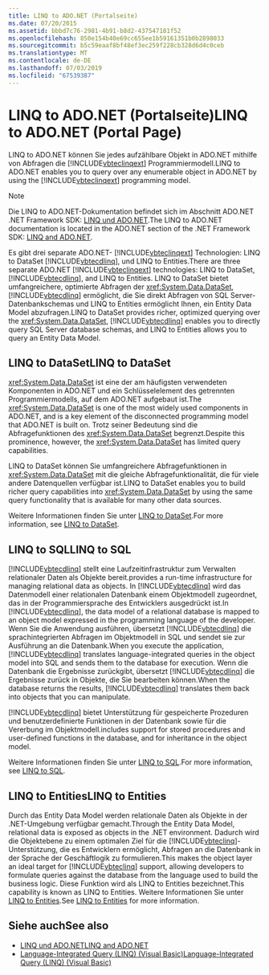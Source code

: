 ```yaml
---
title: LINQ to ADO.NET (Portalseite)
ms.date: 07/20/2015
ms.assetid: bbbd7c76-2981-4b91-b8d2-437547181f52
ms.openlocfilehash: 850e154b40e69cc655ee1b59161351b0b2898033
ms.sourcegitcommit: b5c59eaaf8bf48ef3ec259f228cb328d6d4c0ceb
ms.translationtype: MT
ms.contentlocale: de-DE
ms.lasthandoff: 07/03/2019
ms.locfileid: "67539387"
---
```

# <a name="linq-to-adonet-portal-page"></a><span data-ttu-id="36d98-102">LINQ to ADO.NET (Portalseite)</span><span class="sxs-lookup"><span data-stu-id="36d98-102">LINQ to ADO.NET (Portal Page)</span></span>
<span data-ttu-id="36d98-103">LINQ to ADO.NET können Sie jedes aufzählbare Objekt in ADO.NET mithilfe von Abfragen die [!INCLUDE[vbteclinqext](~/includes/vbteclinqext-md.md)] Programmiermodell.</span><span class="sxs-lookup"><span data-stu-id="36d98-103">LINQ to ADO.NET enables you to query over any enumerable object in ADO.NET by using the [!INCLUDE[vbteclinqext](~/includes/vbteclinqext-md.md)] programming model.</span></span>  
  
> [!NOTE]
>  <span data-ttu-id="36d98-104">Die LINQ to ADO.NET-Dokumentation befindet sich im Abschnitt ADO.NET .NET Framework SDK: [LINQ und ADO.NET](../../../../framework/data/adonet/linq-and-ado-net.md).</span><span class="sxs-lookup"><span data-stu-id="36d98-104">The LINQ to ADO.NET documentation is located in the ADO.NET section of the .NET Framework SDK: [LINQ and ADO.NET](../../../../framework/data/adonet/linq-and-ado-net.md).</span></span>
  
 <span data-ttu-id="36d98-105">Es gibt drei separate ADO.NET- [!INCLUDE[vbteclinqext](~/includes/vbteclinqext-md.md)] Technologien: LINQ to DataSet [!INCLUDE[vbtecdlinq](~/includes/vbtecdlinq-md.md)], und LINQ to Entities.</span><span class="sxs-lookup"><span data-stu-id="36d98-105">There are three separate ADO.NET [!INCLUDE[vbteclinqext](~/includes/vbteclinqext-md.md)] technologies: LINQ to DataSet, [!INCLUDE[vbtecdlinq](~/includes/vbtecdlinq-md.md)], and LINQ to Entities.</span></span> <span data-ttu-id="36d98-106">LINQ to DataSet bietet umfangreichere, optimierte Abfragen der <xref:System.Data.DataSet>, [!INCLUDE[vbtecdlinq](~/includes/vbtecdlinq-md.md)] ermöglicht, die Sie direkt Abfragen von SQL Server-Datenbankschemas und LINQ to Entities ermöglicht Ihnen, ein Entity Data Model abzufragen.</span><span class="sxs-lookup"><span data-stu-id="36d98-106">LINQ to DataSet provides richer, optimized querying over the <xref:System.Data.DataSet>, [!INCLUDE[vbtecdlinq](~/includes/vbtecdlinq-md.md)] enables you to directly query SQL Server database schemas, and LINQ to Entities allows you to query an Entity Data Model.</span></span>  
  
## <a name="linq-to-dataset"></a><span data-ttu-id="36d98-107">LINQ to DataSet</span><span class="sxs-lookup"><span data-stu-id="36d98-107">LINQ to DataSet</span></span>  
 <span data-ttu-id="36d98-108"><xref:System.Data.DataSet> ist eine der am häufigsten verwendeten Komponenten in ADO.NET und ein Schlüsselelement des getrennten Programmiermodells, auf dem ADO.NET aufgebaut ist.</span><span class="sxs-lookup"><span data-stu-id="36d98-108">The <xref:System.Data.DataSet> is one of the most widely used components in ADO.NET, and is a key element of the disconnected programming model that ADO.NET is built on.</span></span> <span data-ttu-id="36d98-109">Trotz seiner Bedeutung sind die Abfragefunktionen des <xref:System.Data.DataSet> begrenzt.</span><span class="sxs-lookup"><span data-stu-id="36d98-109">Despite this prominence, however, the <xref:System.Data.DataSet> has limited query capabilities.</span></span>  
  
 <span data-ttu-id="36d98-110">LINQ to DataSet können Sie umfangreichere Abfragefunktionen in <xref:System.Data.DataSet> mit die gleiche Abfragefunktionalität, die für viele andere Datenquellen verfügbar ist.</span><span class="sxs-lookup"><span data-stu-id="36d98-110">LINQ to DataSet enables you to build richer query capabilities into <xref:System.Data.DataSet> by using the same query functionality that is available for many other data sources.</span></span>  
  
 <span data-ttu-id="36d98-111">Weitere Informationen finden Sie unter [LINQ to DataSet](../../../../framework/data/adonet/linq-to-dataset.md).</span><span class="sxs-lookup"><span data-stu-id="36d98-111">For more information, see [LINQ to DataSet](../../../../framework/data/adonet/linq-to-dataset.md).</span></span>  
  
## <a name="linq-to-sql"></a><span data-ttu-id="36d98-112">LINQ to SQL</span><span class="sxs-lookup"><span data-stu-id="36d98-112">LINQ to SQL</span></span>  
 [!INCLUDE[vbtecdlinq](~/includes/vbtecdlinq-md.md)] <span data-ttu-id="36d98-113">stellt eine Laufzeitinfrastruktur zum Verwalten relationaler Daten als Objekte bereit.</span><span class="sxs-lookup"><span data-stu-id="36d98-113">provides a run-time infrastructure for managing relational data as objects.</span></span> <span data-ttu-id="36d98-114">In [!INCLUDE[vbtecdlinq](~/includes/vbtecdlinq-md.md)] wird das Datenmodell einer relationalen Datenbank einem Objektmodell zugeordnet, das in der Programmiersprache des Entwicklers ausgedrückt ist.</span><span class="sxs-lookup"><span data-stu-id="36d98-114">In [!INCLUDE[vbtecdlinq](~/includes/vbtecdlinq-md.md)], the data model of a relational database is mapped to an object model expressed in the programming language of the developer.</span></span> <span data-ttu-id="36d98-115">Wenn Sie die Anwendung ausführen, übersetzt [!INCLUDE[vbtecdlinq](~/includes/vbtecdlinq-md.md)] die sprachintegrierten Abfragen im Objektmodell in SQL und sendet sie zur Ausführung an die Datenbank.</span><span class="sxs-lookup"><span data-stu-id="36d98-115">When you execute the application, [!INCLUDE[vbtecdlinq](~/includes/vbtecdlinq-md.md)] translates language-integrated queries in the object model into SQL and sends them to the database for execution.</span></span> <span data-ttu-id="36d98-116">Wenn die Datenbank die Ergebnisse zurückgibt, übersetzt [!INCLUDE[vbtecdlinq](~/includes/vbtecdlinq-md.md)] die Ergebnisse zurück in Objekte, die Sie bearbeiten können.</span><span class="sxs-lookup"><span data-stu-id="36d98-116">When the database returns the results, [!INCLUDE[vbtecdlinq](~/includes/vbtecdlinq-md.md)] translates them back into objects that you can manipulate.</span></span>  
  
 [!INCLUDE[vbtecdlinq](~/includes/vbtecdlinq-md.md)] <span data-ttu-id="36d98-117">bietet Unterstützung für gespeicherte Prozeduren und benutzerdefinierte Funktionen in der Datenbank sowie für die Vererbung im Objektmodell.</span><span class="sxs-lookup"><span data-stu-id="36d98-117">includes support for stored procedures and user-defined functions in the database, and for inheritance in the object model.</span></span>  
  
 <span data-ttu-id="36d98-118">Weitere Informationen finden Sie unter [LINQ to SQL](../../../../framework/data/adonet/sql/linq/index.md).</span><span class="sxs-lookup"><span data-stu-id="36d98-118">For more information, see [LINQ to SQL](../../../../framework/data/adonet/sql/linq/index.md).</span></span>  
  
## <a name="linq-to-entities"></a><span data-ttu-id="36d98-119">LINQ to Entities</span><span class="sxs-lookup"><span data-stu-id="36d98-119">LINQ to Entities</span></span>  
 <span data-ttu-id="36d98-120">Durch das Entity Data Model werden relationale Daten als Objekte in der .NET-Umgebung verfügbar gemacht.</span><span class="sxs-lookup"><span data-stu-id="36d98-120">Through the Entity Data Model, relational data is exposed as objects in the .NET environment.</span></span> <span data-ttu-id="36d98-121">Dadurch wird die Objektebene zu einem optimalen Ziel für die [!INCLUDE[vbteclinq](~/includes/vbteclinq-md.md)]-Unterstützung, die es Entwicklern ermöglicht, Abfragen an die Datenbank in der Sprache der Geschäftlogik zu formulieren.</span><span class="sxs-lookup"><span data-stu-id="36d98-121">This makes the object layer an ideal target for [!INCLUDE[vbteclinq](~/includes/vbteclinq-md.md)] support, allowing developers to formulate queries against the database from the language used to build the business logic.</span></span> <span data-ttu-id="36d98-122">Diese Funktion wird als LINQ to Entities bezeichnet.</span><span class="sxs-lookup"><span data-stu-id="36d98-122">This capability is known as LINQ to Entities.</span></span> <span data-ttu-id="36d98-123">Weitere Informationen Sie unter [LINQ to Entities](../../../../framework/data/adonet/ef/language-reference/linq-to-entities.md).</span><span class="sxs-lookup"><span data-stu-id="36d98-123">See [LINQ to Entities](../../../../framework/data/adonet/ef/language-reference/linq-to-entities.md) for more information.</span></span>  
  
## <a name="see-also"></a><span data-ttu-id="36d98-124">Siehe auch</span><span class="sxs-lookup"><span data-stu-id="36d98-124">See also</span></span>

- [<span data-ttu-id="36d98-125">LINQ und ADO.NET</span><span class="sxs-lookup"><span data-stu-id="36d98-125">LINQ and ADO.NET</span></span>](../../../../framework/data/adonet/linq-and-ado-net.md)
- [<span data-ttu-id="36d98-126">Language-Integrated Query (LINQ) (Visual Basic)</span><span class="sxs-lookup"><span data-stu-id="36d98-126">Language-Integrated Query (LINQ) (Visual Basic)</span></span>](../../../../visual-basic/programming-guide/concepts/linq/index.md)
